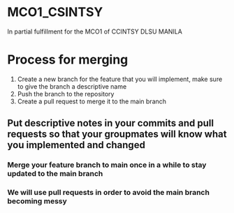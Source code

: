 # MCO1_CSINTSY
In partial fulfillment for the MCO1 of CCINTSY DLSU MANILA

# Process for merging 
1. Create a new branch for the feature that you will implement, make sure to give the branch a descriptive name
2. Push the branch to the repository
3. Create a pull request to merge it to the main branch

## Put descriptive notes in your commits and pull requests so that your groupmates will know what you implemented and changed

### Merge your feature branch to main once in a while to stay updated to the main branch
### We will use pull requests in order to avoid the main branch becoming messy


